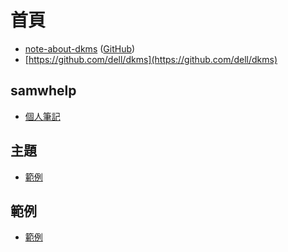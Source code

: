 
# 首頁

* [note-about-dkms](https://samwhelp.github.io/note-about-dkms/) ([GitHub](https://github.com/samwhelp/note-about-dkms))
* [https://github.com/dell/dkms](https://github.com/dell/dkms)

## samwhelp

* [個人筆記](https://samwhelp.github.io/book/)


## 主題

* [範例](#範例)


## 範例

* [範例]()
